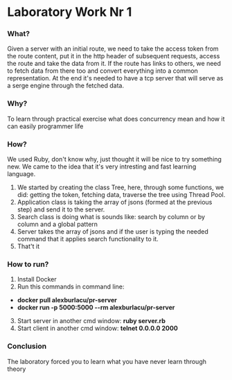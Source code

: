 # Laboratory Work Nr 1

### What?
Given a server with an initial route, we need to take the access token from the route content, put it in the http header of subsequent requests,
access the route and take the data from it. If the route has links to others, we need to fetch data from there too and convert everything into a common representation. 
At the end it's needed to have a tcp server that will serve as a serge engine through the fetched data. 

### Why?
To learn through practical exercise what does concurrency mean and how it can easily programmer life

### How?
We used Ruby, don't know why, just thought it will be nice to try something new. We came to the idea that it's very intresting and fast learning language.

1. We started by creating the class Tree, here, through some functions, we did: getting the token, fetching data, traverse the tree using Thread Pool. 
2. Application class is taking the array of jsons (formed at the previous step) and send it to the server. 
3. Search class is doing what is sounds like: search by column or by column and a global pattern
4. Server takes the array of jsons and if the user is typing the needed command that it applies search functionality to it.
5. That't it

### How to run?
1. Install Docker
2. Run this commands in command line:
  - **docker pull alexburlacu/pr-server**
  - **docker run -p 5000:5000 --rm alexburlacu/pr-server**
3. Start server in another cmd window: **ruby server.rb**
4. Start client in another cmd window: **telnet 0.0.0.0 2000**

### Conclusion
The laboratory forced you to learn what you have never learn through theory